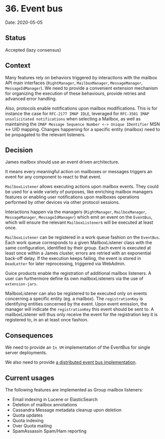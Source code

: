 # 36. Event bus

Date: 2020-05-05

## Status

Accepted (lazy consensus)

## Context

Many features rely on behaviors triggered by interactions with the mailbox API main interfaces (`RightManager`,
`MailboxManager`, `MessageManager`, `MessageIdManager`). We need to provide a convenient extension mechanism for 
organizing the execution of these behaviours, provide retries and advanced error handling.

Also, protocols enable notifications upon mailbox modifications. This is for instance the case for `RFC-2177 IMAP IDLE`,
leveraged for `RFC-3501 IMAP unsolicitated notifications` when selecting a Mailbox, as well as maintaining the 
`IMAP Message Sequence Number <-> Unique IDentifier` MSN <-> UID mapping. Changes happening for a specific entity 
(mailbox) need to be propagated to the relevant listeners.

## Decision

James mailbox should use an event driven architecture. 

It means every meaningful action on mailboxes or messages triggers an event for any component to react to that event.

`MailboxListener` allows executing actions upon mailbox events. They could be used for a wide variety of purposes, like 
enriching mailbox managers features or enabling user notifications upon mailboxes operations performed by other devices 
via other protocol sessions.

Interactions happen via the managers (`RightManager`, `MailboxManager`, `MessageManager`, `MessageIdManager`) which emit an
event on the `EventBus`, which will ensure the relevant `MailboxListener`s will be executed at least once.

`MailboxListener` can be registered in a work queue fashion on the `EventBus`. Each work queue corresponds to a given 
MailboxListener class with the same configuration, identified by their group. Each event is executed at least once
within a James cluster, errors are retried with an exponential back-off delay. If the execution keeps failing, the event
 is stored in `DeadLetter` for later reprocessing, triggered via WebAdmin.

Guice products enable the registration of additional mailbox listeners. A user can furthermore define its own 
mailboxListeners via the use of `extension-jars`.

MailboxListener can also be registered to be executed only on events concerning a specific entity (eg. a mailbox). The 
`registrationKey` is identifying entities concerned by the event. Upon event emission, the manager will indicate the 
`registrationKey` this event should be sent to. A mailboxListener will thus only receive the event for the registration 
key it is registered to, in an at least once fashion.

## Consequences

We need to provide an `In VM` implementation of the EventBus for single server deployments.

We also need to provide [a distributed event bus implementation](0037-distributed-eventbus.md).

## Current usages

The following features are implemented as Group mailbox listeners:

 - Email indexing in Lucene or ElasticSearch
 - Deletion of mailbox annotations
 - Cassandra Message metadata cleanup upon deletion
 - Quota updates
 - Quota indexing
 - Over Quota mailing
 - SpamAssassin Spam/Ham reporting
